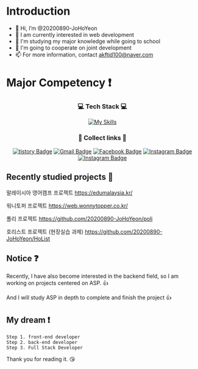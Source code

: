 # Introduction
- 👋 Hi, I’m @20200890-JoHoYeon
- 👀 I am currently interested in web development
- 🌱 I'm studying my major knowledge while going to school
- 💞️ I'm going to cooperate on joint development
- 📫 For more information, contact akftjd100@naver.com

# Major Competency :exclamation:
<div align=center>
      
### 💻 Tech Stack 💻
      
[![My Skills](https://skillicons.dev/icons?i=html,css,js,react,mysql,figma)](https://skillicons.dev)
      
### 🧷 Collect links 🔗
      
[![tistory Badge](http://img.shields.io/badge/-Tech%20Blog-655ced?style-square&logo=github&link=https://akftjd100.tistory.com)](https://akftjd100.tistory.com)
[![Gmail Badge](https://img.shields.io/badge/Gmail-d14836?style-square&logo=Gmail&logoColor=white&link=mailto:akftjd100@gmail.com)](mailto:akftjd100@gmail.com)
[![Facebook Badge](https://img.shields.io/badge/-Facebook-1877f2?style-square&logo=facebook&logoColor=white&link=https://www.facebook.com/SiLan1129)](https://www.facebook.com/SiLan1129) 
[![Instagram Badge](https://img.shields.io/badge/-Instagram-dd2a7b?style-square&logo=instagram&logoColor=white&link=https://www.instagram.com/akftjd100)](https://www.instagram.com/akftjd100)
[![Instagram Badge](https://img.shields.io/badge/Instagram-black?style-square&logo=Instagram&link=https://www.instagram.com/hottak1129)](https://www.instagram.com/hottak_snap)
</div>

<!-- 
## Roadmap 🏃‍♂️
front-end
- :one: JavaScript
- :two: React 
- :three: TypeScript
- :four: React Native
- :five: Next.js

back-end
- :one: ASP, JSP
- :two: Node.js
-->

## Recently studied projects 🔖
말레이시아 영어캠프 프로젝트
https://edumalaysia.kr/

워니토퍼 프로젝트
https://web.wonnytopper.co.kr/

폴리 프로젝트
https://github.com/20200890-JoHoYeon/poli

호리스트 프로젝트 (현장실습 과제)
https://github.com/20200890-JoHoYeon/HoList

## Notice :question:

Recently, I have also become interested in the backend field, so I am working on projects centered on ASP. :+1:

And I will study ASP in depth to complete and finish the project :+1:

## My dream :exclamation:

    Step 1. front-end developer
    Step 2. back-end developer
    Step 3. Full Stack Developer
Thank you for reading it. :kissing_heart:

<!---
20200890-JoHoYeon/20200890-JoHoYeon is a ✨ special ✨ repository because its `README.md` (this file) appears on your GitHub profile.
You can click the Preview link to take a look at your changes.
--->
